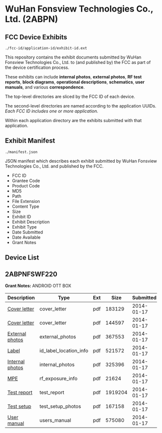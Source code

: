 # WuHan Fonsview Technologies Co., Ltd. (2ABPN)
## FCC Device Exhibits

```
./fcc-id/application-id/exhibit-id.ext
```

This repository contains the exhibit documents submitted by WuHan Fonsview Technologies Co., Ltd. to (and published by) the FCC as part of the device certification process.

These exhibits can include **internal photos**, **external photos**, **RF test reports**, **block diagrams**, **operational descriptions**, **schematics**, **user manuals**, and various **correspondence**.

The top-level directories are sliced by the FCC ID of each device.

The second-level directories are named according to the application UUIDs. *Each FCC ID includes one or more application.*

Within each application directory are the exhibits submitted with that application. 

## Exhibit Manifest

```
./manifest.json
```

JSON manifest which describes each exhibit submitted by WuHan Fonsview Technologies Co., Ltd. and published by the FCC.

- FCC ID
- Grantee Code
- Product Code
- MD5
- Path
- File Extension
- Content Type
- Size
- Exhibit ID
- Exhibit Description
- Exhibit Type
- Date Submitted
- Date Available
- Grant Notes

## Device List
## 2ABPNFSWF220
**Grant Notes:** ANDROID OTT BOX

| Description | Type | Ext | Size | Submitted | Available |
| ----------- | ---- | --- | ---- | --------- | --------- |
| [Cover letter](2ABPNFSWF220/e321cac08b11052ec87de83fefbab03f/2169004.pdf) | cover_letter | pdf | 183129 | 2014-01-17 | 2014-01-17 |
| [Cover letter](2ABPNFSWF220/e321cac08b11052ec87de83fefbab03f/2169005.pdf) | cover_letter | pdf | 144597 | 2014-01-17 | 2014-01-17 |
| [External photos](2ABPNFSWF220/e321cac08b11052ec87de83fefbab03f/2169006.pdf) | external_photos | pdf | 367553 | 2014-01-17 | 2014-01-17 |
| [Label](2ABPNFSWF220/e321cac08b11052ec87de83fefbab03f/2169007.pdf) | id_label_location_info | pdf | 521572 | 2014-01-17 | 2014-01-17 |
| [Internal photos](2ABPNFSWF220/e321cac08b11052ec87de83fefbab03f/2169008.pdf) | internal_photos | pdf | 325396 | 2014-01-17 | 2014-01-17 |
| [MPE](2ABPNFSWF220/e321cac08b11052ec87de83fefbab03f/2169010.pdf) | rf_exposure_info | pdf | 21624 | 2014-01-17 | 2014-01-17 |
| [Test report](2ABPNFSWF220/e321cac08b11052ec87de83fefbab03f/2169012.pdf) | test_report | pdf | 1919204 | 2014-01-17 | 2014-01-17 |
| [Test setup](2ABPNFSWF220/e321cac08b11052ec87de83fefbab03f/2169013.pdf) | test_setup_photos | pdf | 167158 | 2014-01-17 | 2014-01-17 |
| [User manual](2ABPNFSWF220/e321cac08b11052ec87de83fefbab03f/2169014.pdf) | users_manual | pdf | 575080 | 2014-01-17 | 2014-01-17 |
